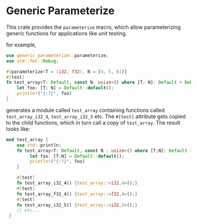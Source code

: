 Generic Parameterize
====================

This crate provides the `parameterize` macro, which allow parameterizing generic functions for applications like unit
testing.

for example,

```rust
use generic_parameterize::parameterize;
use std::fmt::Debug;

#[parameterize(T = (i32, f32), N = [4, 5, 6])]
#[test]
fn test_array<T: Default, const N: usize>() where [T; N]: Default + Debug {
    let foo: [T; N] = Default::default();
    println!("{:?}", foo)
}
 ```

generates a module called `test_array` containing functions called `test_array_i32_4`, `test_array_i32_5` etc.
The `#[test]` attribute gets copied to the child functions, which in turn call a copy of `test_array`. The result looks
like:

```rust
mod test_array {
    use std::println;
    fn test_array<T: Default, const N : usize>() where [T;N]: Default + std::fmt::Debug{
         let foo: [T;N] = Default::default();
         println!("{:?}", foo)
    }

    #[test]
    fn test_array_i32_4() {test_array::<i32,4>();}
    #[test]
    fn test_array_f32_4() {test_array::<f32,4>();}
    #[test]
    fn test_array_i32_5() {test_array::<i32,5>();}
    // etc...
 }